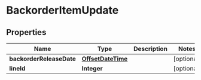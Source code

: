 
# BackorderItemUpdate

## Properties
Name | Type | Description | Notes
------------ | ------------- | ------------- | -------------
**backorderReleaseDate** | [**OffsetDateTime**](OffsetDateTime.md) |  |  [optional]
**lineId** | **Integer** |  |  [optional]



